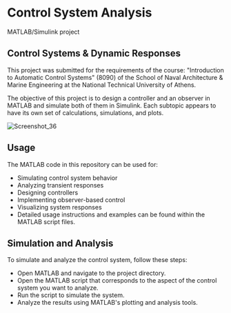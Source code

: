 # Control System Analysis

MATLAB/Simulink project

## Control Systems & Dynamic Responses

This project was submitted for the requirements of the course: "Introduction to Automatic Control Systems" (8090) of the School of Naval Architecture & Marine Engineering at the National Technical University of Athens.

The objective of this project is to design a controller and an observer in MATLAB and simulate both of them in Simulink.
Each subtopic appears to have its own set of calculations, simulations, and plots.

![Screenshot_36](https://github.com/panosstav/DiplomaShipbuildingNTUA/assets/143627430/0b1b37ea-a61d-4baf-87c9-449da73b1a83)

## Usage

The MATLAB code in this repository can be used for:
- Simulating control system behavior
- Analyzing transient responses
- Designing controllers
- Implementing observer-based control
- Visualizing system responses
- Detailed usage instructions and examples can be found within the MATLAB script files.

## Simulation and Analysis

To simulate and analyze the control system, follow these steps:

- Open MATLAB and navigate to the project directory.
- Open the MATLAB script that corresponds to the aspect of the control system you want to analyze.
- Run the script to simulate the system.
- Analyze the results using MATLAB's plotting and analysis tools.

